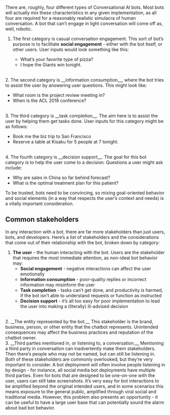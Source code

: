 There are, roughly, four different types of Conversational AI bots. Most bots will actually mix these characteristics in any given implementation, as all four are required for a reasonably realistic simulacra of human conversation. A bot that can’t engage in light conversation will come off as, well, robotic. 

1. The first category is casual conversation engagement. This sort of bot’s purpose is to facilitate __social engagement__ - either with the bot itself, or other users. User inputs would look something like this:
  
   * What’s your favorite type of pizza?
   * I hope the Giants win tonight.
<br>
2. The second category is __information consumption__, where the bot tries to assist the user by answering user questions. This might look like:
  
   * What room is the project review meeting in?
   * When is the ACL 2018 conference?
<br>
3. The third category is __task completion__. The aim here is to assist the user by helping them get tasks done. User inputs for this category might be as follows:
  
   * Book me the biz trip to San Francisco
   * Reserve a table at Kisaku for 5 people at 7 tonight.
<br>
4. The fourth category is __decision support__. The goal for this bot category is to help the user come to a decision. Questions a user might ask include:
  
   * Why are sales in China so far behind forecast?
   * What is the optimal treatment plan for this patient?  
  
To be trusted, bots need to be convincing, so mixing goal-oriented behavior and social elements (in a way that respects the user’s context and needs) is a vitally important consideration.

## Common stakeholders

In any interaction with a bot, there are far more stakeholders than just users, bots, and developers. Here’s a list of stakeholders and the considerations that come out of their relationship with the bot, broken down by category:

1. __The user__ - the human interacting with the bot. Users are the stakeholder that requires the most immediate attention, as non-ideal bot behavior may:
   * __Social engagement__ - negative interactions can affect the user emotionally
   * __Information consumption__ - poor-quality replies or incorrect information may misinform the user
   * __Task completion__ - tasks can’t get done, and productivity is harmed, if the bot isn’t able to understand requests or function as instructed
   * __Decision support__ - it’s all too easy for poor implementation to lead the user into making a (literally) ill-advised decision
<br>
2. __The entity represented by the bot.__ This stakeholder is the brand, business, person, or other entity that the chatbot represents. Unintended consequences may affect the business practices and reputation of the chatbot owner.
<br>
3. __Third parties mentioned in, or listening to, a conversation.__ Mentioning a third party in conversation can inadvertently make them stakeholders. Then there’s people who may not be named, but can still be listening in. Both of these stakeholders are commonly overlooked, but they’re very important to consider. A bot deployment will often involve people listening in by design - for instance, all social media bot deployments have multiple third parties. Even for bots that are designed to be one-on-one with the user, users can still take screenshots. It’s very easy for bot interactions to be amplified beyond the original intended users, and in some scenarios this means exposure to the general public, amplified through viral social and traditional media. However, this problem also presents an opportunity - it can be useful to have a large user base that can potentially sound the alarm about bad bot behavior.  
